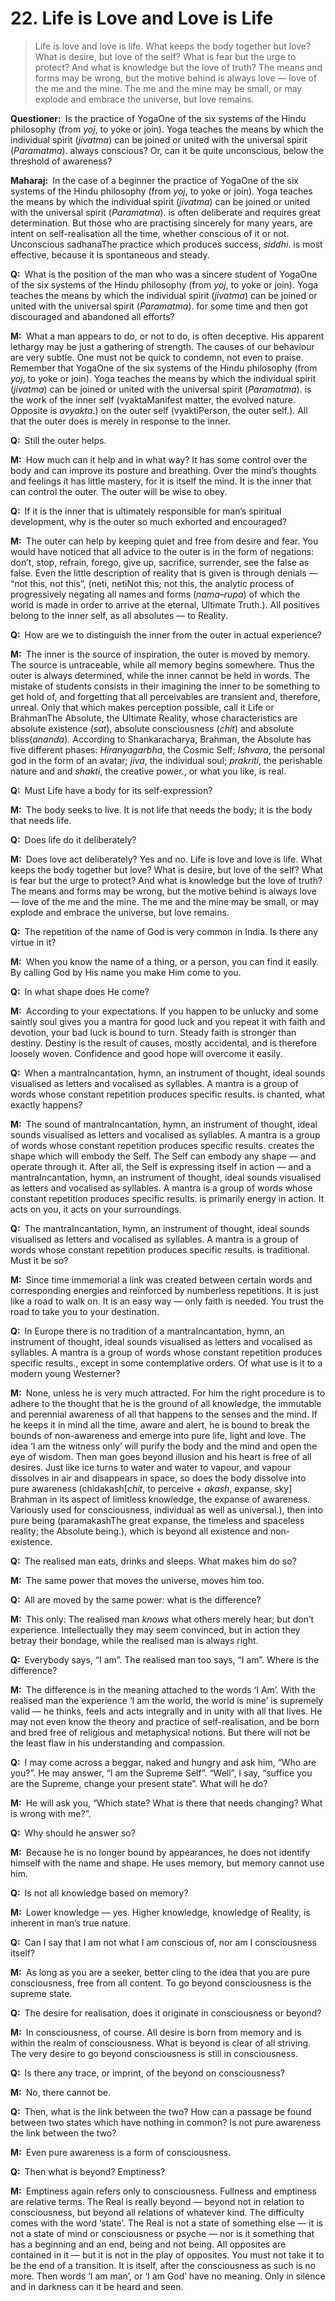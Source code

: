 # 22. Life is Love and Love is Life

>Life is love and love is life. What keeps the body together but love? What is desire, but love of the self? What is fear but the urge to protect? And what is knowledge but the love of truth? The means and forms may be wrong, but the motive behind is always love — love of the me and the mine. The me and the mine may be small, or may explode and embrace the universe, but love remains.

**Questioner:**&ensp;Is the practice of <span class=tooltip>Yoga<span class=tooltiptext>One of the six systems of the Hindu philosophy (from *yoj*, to yoke or join). Yoga teaches the means by which the individual spirit (*jivatma*) can be joined or united with the universal spirit (*Paramatma*).</span></span> always conscious? Or, can it be quite unconscious, below the threshold of awareness?

**Maharaj:**&ensp;In the case of a beginner the practice of <span class=tooltip>Yoga<span class=tooltiptext>One of the six systems of the Hindu philosophy (from *yoj*, to yoke or join). Yoga teaches the means by which the individual spirit (*jivatma*) can be joined or united with the universal spirit (*Paramatma*).</span></span> is often deliberate and requires great determination. But those who are practising sincerely for many years, are intent on self-realisation all the time, whether conscious of it or not. Unconscious <span class=tooltip>sadhana<span class=tooltiptext>The practice which produces success, *siddhi*.</span></span> is most effective, because it is spontaneous and steady.

**Q:**&ensp;What is the position of the man who was a sincere student of <span class=tooltip>Yoga<span class=tooltiptext>One of the six systems of the Hindu philosophy (from *yoj*, to yoke or join). Yoga teaches the means by which the individual spirit (*jivatma*) can be joined or united with the universal spirit (*Paramatma*).</span></span> for some time and then got discouraged and abandoned all efforts?

**M:**&ensp;What a man appears to do, or not to do, is often deceptive. His apparent lethargy may be just a gathering of strength. The causes of our behaviour are very subtle. One must not be quick to condemn, not even to praise. Remember that <span class=tooltip>Yoga<span class=tooltiptext>One of the six systems of the Hindu philosophy (from *yoj*, to yoke or join). Yoga teaches the means by which the individual spirit (*jivatma*) can be joined or united with the universal spirit (*Paramatma*).</span></span> is the work of the inner self (<span class=tooltip>vyakta<span class=tooltiptext>Manifest matter, the evolved nature. Opposite is *avyakta*.</span></span>) on the outer self (<span class=tooltip>vyakti<span class=tooltiptext>Person, the outer self.</span></span>). All that the outer does is merely in response to the inner.

**Q:**&ensp;Still the outer helps.

**M:**&ensp;How much can it help and in what way? It has some control over the body and can improve its posture and breathing. Over the mind’s thoughts and feelings it has little mastery, for it is itself the mind. It is the inner that can control the outer. The outer will be wise to obey.

**Q:**&ensp;If it is the inner that is ultimately responsible for man’s spiritual development, why is the outer so much exhorted and encouraged?

**M:**&ensp;The outer can help by keeping quiet and free from desire and fear. You would have noticed that all advice to the outer is in the form of negations: don’t, stop, refrain, forego, give up, sacrifice, surrender, see the false as false. Even the little description of reality that is given is through denials — “not this, not this”, (<span class=tooltip>neti, neti<span class=tooltiptext>Not this; not this, the analytic process of progressively negating all names and forms (*nama–rupa*) of which the world is made in order to arrive at the eternal, Ultimate Truth.</span></span>). All positives belong to the inner self, as all absolutes — to Reality.

**Q:**&ensp;How are we to distinguish the inner from the outer in actual experience?

**M:**&ensp;The inner is the source of inspiration, the outer is moved by memory. The source is untraceable, while all memory begins somewhere. Thus the outer is always determined, while the inner cannot be held in words. The mistake of students consists in their imagining the inner to be something to get hold of, and forgetting that all perceivables are transient and, therefore, unreal. Only that which makes perception possible, call it Life or <span class=tooltip>Brahman<span class=tooltiptext>The Absolute, the Ultimate Reality, whose characteristics are absolute existence (*sat*), absolute consciousness (*chit*) and absolute bliss(*ananda*). According to Shankaracharya, Brahman, the Absolute has five different phases: *Hiranyagarbha*, the Cosmic Self; *Ishvara*, the personal god in the form of an avatar; *jiva*, the individual soul; *prakriti*, the perishable nature and and *shakti*, the creative power.</span></span>, or what you like, is real.

**Q:**&ensp;Must Life have a body for its self-expression?

**M:**&ensp;The body seeks to live. It is not life that needs the body; it is the body that needs life.

**Q:**&ensp;Does life do it deliberately?

**M:**&ensp;Does love act deliberately? Yes and no. Life is love and love is life. What keeps the body together but love? What is desire, but love of the self? What is fear but the urge to protect? And what is knowledge but the love of truth? The means and forms may be wrong, but the motive behind is always love — love of the me and the mine. The me and the mine may be small, or may explode and embrace the universe, but love remains.

**Q:**&ensp;The repetition of the name of God is very common in India. Is there any virtue in it?

**M:**&ensp;When you know the name of a thing, or a person, you can find it easily. By calling God by His name you make Him come to you.

**Q:**&ensp;In what shape does He come?

**M:**&ensp;According to your expectations. If you happen to be unlucky and some saintly soul gives you a mantra for good luck and you repeat it with faith and devotion, your bad luck is bound to turn. Steady faith is stronger than destiny. Destiny is the result of causes, mostly accidental, and is therefore loosely woven. Confidence and good hope will overcome it easily.

**Q:**&ensp;When a <span class=tooltip>mantra<span class=tooltiptext>Incantation, hymn, an instrument of thought, ideal sounds visualised as letters and vocalised as syllables. A mantra is a group of words whose constant repetition produces specific results.</span></span> is chanted, what exactly happens?

**M:**&ensp;The sound of <span class=tooltip>mantra<span class=tooltiptext>Incantation, hymn, an instrument of thought, ideal sounds visualised as letters and vocalised as syllables. A mantra is a group of words whose constant repetition produces specific results.</span></span> creates the shape which will embody the Self. The Self can embody any shape — and operate through it. After all, the Self is expressing itself in action — and a <span class=tooltip>mantra<span class=tooltiptext>Incantation, hymn, an instrument of thought, ideal sounds visualised as letters and vocalised as syllables. A mantra is a group of words whose constant repetition produces specific results.</span></span> is primarily energy in action. It acts on you, it acts on your surroundings.

**Q:**&ensp;The <span class=tooltip>mantra<span class=tooltiptext>Incantation, hymn, an instrument of thought, ideal sounds visualised as letters and vocalised as syllables. A mantra is a group of words whose constant repetition produces specific results.</span></span> is traditional. Must it be so?

**M:**&ensp;Since time immemorial a link was created between certain words and corresponding energies and reïnforced by numberless repetitions. It is just like a road to walk on. It is an easy way — only faith is needed. You trust the road to take you to your destination.

**Q:**&ensp;In Europe there is no tradition of a <span class=tooltip>mantra<span class=tooltiptext>Incantation, hymn, an instrument of thought, ideal sounds visualised as letters and vocalised as syllables. A mantra is a group of words whose constant repetition produces specific results.</span></span>, except in some contemplative orders. Of what use is it to a modern young Westerner?

**M:**&ensp;None, unless he is very much attracted. For him the right procedure is to adhere to the thought that he is the ground of all knowledge, the immutable and perennial awareness of all that happens to the senses and the mind. If he keeps it in mind all the time, aware and alert, he is bound to break the bounds of non-awareness and emerge into pure life, light and love. The idea ‘I am the witness only’ will purify the body and the mind and open the eye of wisdom. Then man goes beyond illusion and his heart is free of all desires. Just like ice turns to water and water to vapour, and vapour dissolves in air and disappears in space, so does the body dissolve into pure awareness (<span class=tooltip>chidakash<span class=tooltiptext>[*chit*, to perceive + *akash*, expanse, sky] Brahman in its aspect of limitless knowledge, the expanse of awareness. Variously used for consciousness, individual as well as universal.</span></span>), then into pure being (<span class=tooltip>paramakash<span class=tooltiptext>The great expanse, the timeless and spaceless reality; the Absolute being.</span></span>), which is beyond all existence and non-existence.

**Q:**&ensp;The realised man eats, drinks and sleeps. What makes him do so?

**M:**&ensp;The same power that moves the universe, moves him too.

**Q:**&ensp;All are moved by the same power: what is the difference?

**M:**&ensp;This only: The realised man *knows* what others merely hear; but don’t experience. Intellectually they may seem convinced, but in action they betray their bondage, while the realised man is always right.

**Q:**&ensp;Everybody says, “I am”. The realised man too says, “I am”. Where is the difference?

**M:**&ensp;The difference is in the meaning attached to the words ‘I Am’. With the realised man the experience ‘I am the world, the world is mine’ is supremely valid — he thinks, feels and acts integrally and in unity with all that lives. He may not even know the theory and practice of self-realisation, and be born and bred free of religious and metaphysical notions. But there will not be the least flaw in his understanding and compassion.

**Q:**&ensp;I may come across a beggar, naked and hungry and ask him, “Who are you?”. He may answer, “I am the Supreme Self”. “Well”, I say, “suffice you are the Supreme, change your present state”. What will he do?

**M:**&ensp;He will ask you, “Which state? What is there that needs changing? What is wrong with me?”.

**Q:**&ensp;Why should he answer so?

**M:**&ensp;Because he is no longer bound by appearances, he does not identify himself with the name and shape. He uses memory, but memory cannot use him.

**Q:**&ensp;Is not all knowledge based on memory?

**M:**&ensp;Lower knowledge — yes. Higher knowledge, knowledge of Reality, is inherent in man’s true nature.

**Q:**&ensp;Can I say that I am not what I am conscious of, nor am I consciousness itself?

**M:**&ensp;As long as you are a seeker, better cling to the idea that you are pure consciousness, free from all content. To go beyond consciousness is the supreme state.

**Q:**&ensp;The desire for realisation, does it originate in consciousness or beyond?

**M:**&ensp;In consciousness, of course. All desire is born from memory and is within the realm of consciousness. What is beyond is clear of all striving. The very desire to go beyond consciousness is still in consciousness.

**Q:**&ensp;Is there any trace, or imprint, of the beyond on consciousness?

**M:**&ensp;No, there cannot be.

**Q:**&ensp;Then, what is the link between the two? How can a passage be found between two states which have nothing in common? Is not pure awareness the link between the two?

**M:**&ensp;Even pure awareness is a form of consciousness.

**Q:**&ensp;Then what is beyond? Emptiness?

**M:**&ensp;Emptiness again refers only to consciousness. Fullness and emptiness are relative terms. The Real is really beyond — beyond not in relation to consciousness, but beyond all relations of whatever kind. The difficulty comes with the word ‘state’. The Real is not a state of something else — it is not a state of mind or consciousness or psyche — nor is it something that has a beginning and an end, being and not being. All opposites are contained in it — but it is not in the play of opposites. You must not take it to be the end of a transition. It is itself, after the consciousness as such is no more. Then words ‘I am man’, or ‘I am God’ have no meaning. Only in silence and in darkness can it be heard and seen.